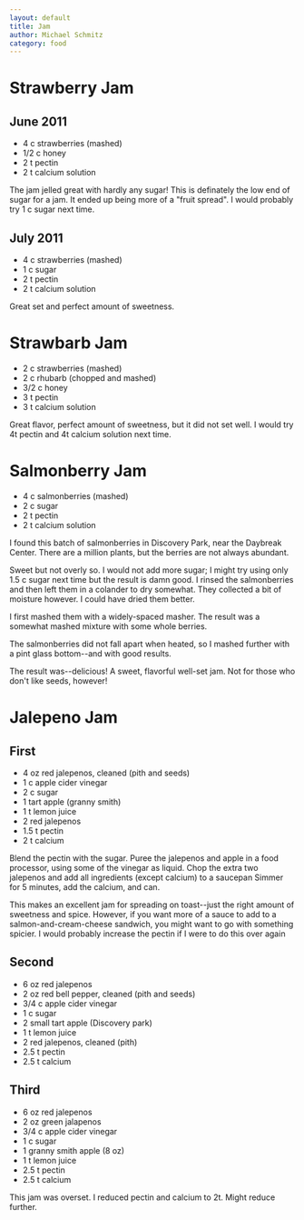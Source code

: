 ```yaml
---
layout: default
title: Jam
author: Michael Schmitz
category: food
---
```


Strawberry Jam
==============

June 2011
---------

* 4 c strawberries (mashed)
* 1/2 c honey
* 2 t pectin
* 2 t calcium solution

The jam jelled great with hardly any sugar! This is definately the low end of sugar for a jam. It ended up being more of a "fruit spread". I would probably try 1 c sugar next time.

July 2011
---------

* 4 c strawberries (mashed)
* 1 c sugar
* 2 t pectin
* 2 t calcium solution

Great set and perfect amount of sweetness.

Strawbarb Jam
=============

* 2 c strawberries (mashed)
* 2 c rhubarb (chopped and mashed)
* 3/2 c honey
* 3 t pectin
* 3 t calcium solution

Great flavor, perfect amount of sweetness, but it did not set well. I would try 4t pectin and 4t calcium solution next time.

Salmonberry Jam
===============

* 4 c salmonberries (mashed)
* 2 c sugar
* 2 t pectin
* 2 t calcium solution

I found this batch of salmonberries in Discovery Park, near the Daybreak Center. There are a million plants, but the berries are not always abundant.

Sweet but not overly so. I would not add more sugar; I might try using only 1.5 c sugar next time but the result is damn good. I rinsed the salmonberries and then left them in a colander to dry somewhat. They collected a bit of moisture however. I could have dried them better.

I first mashed them with a widely-spaced masher. The result was a somewhat mashed mixture with some whole berries.

The salmonberries did not fall apart when heated, so I mashed further with a pint glass bottom--and with good results.

The result was--delicious! A sweet, flavorful well-set jam. Not for those who don't like seeds, however!

Jalepeno Jam
============

First
-----

* 4 oz red jalepenos, cleaned (pith and seeds)
* 1 c apple cider vinegar
* 2 c sugar
* 1 tart apple (granny smith)
* 1 t lemon juice
* 2 red jalepenos
* 1.5 t pectin
* 2 t calcium

Blend the pectin with the sugar. Puree the jalepenos and apple in a food processor, using some of the vinegar as liquid. Chop the extra two jalepenos and add all ingredients (except calcium) to a saucepan Simmer for 5 minutes, add the calcium, and can.

This makes an excellent jam for spreading on toast--just the right amount of sweetness and spice. However, if you want more of a sauce to add to a salmon-and-cream-cheese sandwich, you might want to go with something spicier. I would probably increase the pectin if I were to do this over again

Second
------

* 6 oz red jalepenos
* 2 oz red bell pepper, cleaned (pith and seeds)
* 3/4 c apple cider vinegar
* 1 c sugar
* 2 small tart apple (Discovery park)
* 1 t lemon juice
* 2 red jalepenos, cleaned (pith)
* 2.5 t pectin
* 2.5 t calcium

Third
-----

* 6 oz red jalepenos
* 2 oz green jalapenos
* 3/4 c apple cider vinegar
* 1 c sugar
* 1 granny smith apple (8 oz)
* 1 t lemon juice
* 2.5 t pectin
* 2.5 t calcium

This jam was overset. I reduced pectin and calcium to 2t. Might reduce further.
